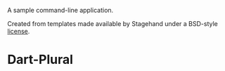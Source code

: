 A sample command-line application.

Created from templates made available by Stagehand under a BSD-style
[license](https://github.com/dart-lang/stagehand/blob/master/LICENSE).
# Dart-Plural
